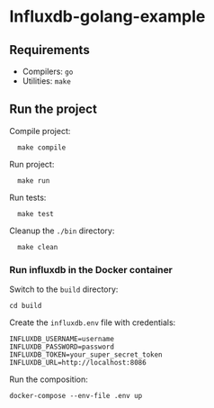 # Influxdb-golang-example

## Requirements

* Compilers: `go`
* Utilities: `make`

## Run the project

Compile project:

```commandline
  make compile
```

Run project:

```commandline
  make run
```

Run tests:

```commandline
  make test
```

Cleanup the `./bin` directory:

```commandline
  make clean
```

### Run influxdb in the Docker container

Switch to the `build` directory:

```commandline
cd build
```

Create the `influxdb.env` file with credentials:

```
INFLUXDB_USERNAME=username
INFLUXDB_PASSWORD=password
INFLUXDB_TOKEN=your_super_secret_token
INFLUXDB_URL=http://localhost:8086
```

Run the composition:

```commandline
docker-compose --env-file .env up
```